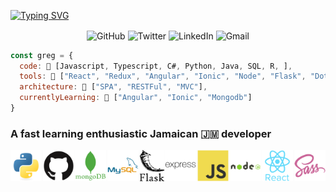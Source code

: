[![Typing SVG](https://readme-typing-svg.herokuapp.com?font=Architects+Daughter&color=03f4fc&size=30&lines=Hey!+I'm+Gregory!;I'm+a+Web+Developer..;I'm+also+a+Data+Enthisiast)](https://git.io/typing-svg)


<p align="center">
<img align="center" src="https://img.shields.io/github/followers/gregorywoolery?style=social" alt="GitHub" height="23" width="60"  />
<img align="center" src="https://img.shields.io/twitter/follow/wooldon?style=social" alt="Twitter" height="23" width="70"  />
<img align="center" src="https://img.shields.io/badge/-LinkedIn-0077B5?&logo=linkedin&logoColor=white" alt="LinkedIn" height="23" width="55"  />
<img align="center" src="https://img.shields.io/badge/Gmail-%20%20-critical" alt="Gmail" height="23" width="40"  />
</p>

```javascript
const greg = {
  code: 🥂 [Javascript, Typescript, C#, Python, Java, SQL, R, ],
  tools: 🚀 ["React", "Redux", "Angular", "Ionic", "Node", "Flask", "DotNet Core 5"],
  architecture: 🏡 ["SPA", "RESTFul", "MVC"],
  currentlyLearning: 🔭 ["Angular", "Ionic", "Mongodb"]
}
```

### A fast learning enthusiastic Jamaican 🇯🇲 developer

<div style="display:flex; justify-content: space-between;"> 
<img height="50" src="https://github.com/devicons/devicon/blob/9f4f5cdb393299a81125eb5127929ea7bfe42889/icons/python/python-original.svg">
<img height="50" src="https://github.com/devicons/devicon/blob/master/icons/github/github-original.svg">
<img height="50" src="https://github.com/devicons/devicon/blob/master/icons/mongodb/mongodb-plain-wordmark.svg">
<img height="50" src="https://github.com/devicons/devicon/blob/master/icons/mysql/mysql-original-wordmark.svg">
<img height="50" src="https://github.com/Akash-chowrasia/Akash-chowrasia/blob/main/images/flask.svg">
<img height="50" src="https://raw.githubusercontent.com/devicons/devicon/master/icons/express/express-original-wordmark.svg">
<img height="50" src="https://raw.githubusercontent.com/devicons/devicon/master/icons/javascript/javascript-original.svg">
<img height="50" src="https://raw.githubusercontent.com/devicons/devicon/master/icons/nodejs/nodejs-original-wordmark.svg">
<img height="50" src="https://raw.githubusercontent.com/devicons/devicon/master/icons/react/react-original-wordmark.svg">
<img height="50" src="https://raw.githubusercontent.com/devicons/devicon/master/icons/sass/sass-original.svg">  
</div>


